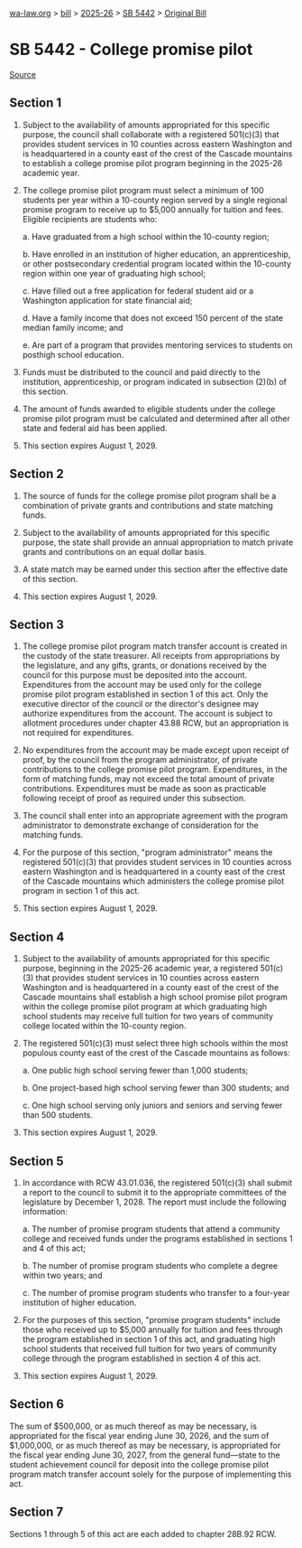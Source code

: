 [wa-law.org](/) > [bill](/bill/) > [2025-26](/bill/2025-26/) > [SB 5442](/bill/2025-26/sb/5442/) > [Original Bill](/bill/2025-26/sb/5442/1/)

# SB 5442 - College promise pilot

[Source](http://lawfilesext.leg.wa.gov/biennium/2025-26/Pdf/Bills/Senate%20Bills/5442.pdf)

## Section 1
1. Subject to the availability of amounts appropriated for this specific purpose, the council shall collaborate with a registered 501(c)(3) that provides student services in 10 counties across eastern Washington and is headquartered in a county east of the crest of the Cascade mountains to establish a college promise pilot program beginning in the 2025-26 academic year.

2. The college promise pilot program must select a minimum of 100 students per year within a 10-county region served by a single regional promise program to receive up to $5,000 annually for tuition and fees. Eligible recipients are students who:

    a. Have graduated from a high school within the 10-county region;

    b. Have enrolled in an institution of higher education, an apprenticeship, or other postsecondary credential program located within the 10-county region within one year of graduating high school;

    c. Have filled out a free application for federal student aid or a Washington application for state financial aid;

    d. Have a family income that does not exceed 150 percent of the state median family income; and

    e. Are part of a program that provides mentoring services to students on posthigh school education.

3. Funds must be distributed to the council and paid directly to the institution, apprenticeship, or program indicated in subsection (2)(b) of this section.

4. The amount of funds awarded to eligible students under the college promise pilot program must be calculated and determined after all other state and federal aid has been applied.

5. This section expires August 1, 2029.

## Section 2
1. The source of funds for the college promise pilot program shall be a combination of private grants and contributions and state matching funds.

2. Subject to the availability of amounts appropriated for this specific purpose, the state shall provide an annual appropriation to match private grants and contributions on an equal dollar basis.

3. A state match may be earned under this section after the effective date of this section.

4. This section expires August 1, 2029.

## Section 3
1. The college promise pilot program match transfer account is created in the custody of the state treasurer. All receipts from appropriations by the legislature, and any gifts, grants, or donations received by the council for this purpose must be deposited into the account. Expenditures from the account may be used only for the college promise pilot program established in section 1 of this act. Only the executive director of the council or the director's designee may authorize expenditures from the account. The account is subject to allotment procedures under chapter 43.88 RCW, but an appropriation is not required for expenditures.

2. No expenditures from the account may be made except upon receipt of proof, by the council from the program administrator, of private contributions to the college promise pilot program. Expenditures, in the form of matching funds, may not exceed the total amount of private contributions. Expenditures must be made as soon as practicable following receipt of proof as required under this subsection.

3. The council shall enter into an appropriate agreement with the program administrator to demonstrate exchange of consideration for the matching funds.

4. For the purpose of this section, "program administrator" means the registered 501(c)(3) that provides student services in 10 counties across eastern Washington and is headquartered in a county east of the crest of the Cascade mountains which administers the college promise pilot program in section 1 of this act.

5. This section expires August 1, 2029.

## Section 4
1. Subject to the availability of amounts appropriated for this specific purpose, beginning in the 2025-26 academic year, a registered 501(c)(3) that provides student services in 10 counties across eastern Washington and is headquartered in a county east of the crest of the Cascade mountains shall establish a high school promise pilot program within the college promise pilot program at which graduating high school students may receive full tuition for two years of community college located within the 10-county region.

2. The registered 501(c)(3) must select three high schools within the most populous county east of the crest of the Cascade mountains as follows:

    a. One public high school serving fewer than 1,000 students;

    b. One project-based high school serving fewer than 300 students; and

    c. One high school serving only juniors and seniors and serving fewer than 500 students.

3. This section expires August 1, 2029.

## Section 5
1. In accordance with RCW 43.01.036, the registered 501(c)(3) shall submit a report to the council to submit it to the appropriate committees of the legislature by December 1, 2028. The report must include the following information:

    a. The number of promise program students that attend a community college and received funds under the programs established in sections 1 and 4 of this act;

    b. The number of promise program students who complete a degree within two years; and

    c. The number of promise program students who transfer to a four-year institution of higher education.

2. For the purposes of this section, "promise program students" include those who received up to $5,000 annually for tuition and fees through the program established in section 1 of this act, and graduating high school students that received full tuition for two years of community college through the program established in section 4 of this act.

3. This section expires August 1, 2029.

## Section 6
The sum of $500,000, or as much thereof as may be necessary, is appropriated for the fiscal year ending June 30, 2026, and the sum of $1,000,000, or as much thereof as may be necessary, is appropriated for the fiscal year ending June 30, 2027, from the general fund—state to the student achievement council for deposit into the college promise pilot program match transfer account solely for the purpose of implementing this act.

## Section 7
Sections 1 through 5 of this act are each added to chapter 28B.92 RCW.
